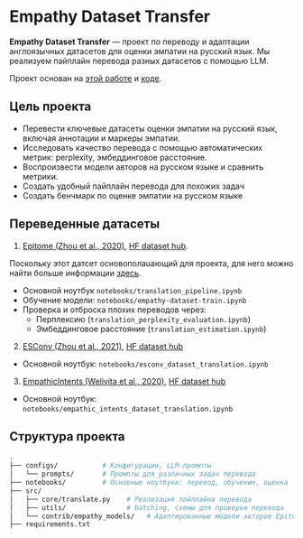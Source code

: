 # Empathy Dataset Transfer

**Empathy Dataset Transfer** — проект по переводу и адаптации англоязычных датасетов для оценки эмпатии на русский язык. Мы реализуем пайплайн перевода разных датасетов с помощью LLM. 

Проект основан на [этой работе](https://astromis.ru/assets/pdf/BDCC-09-00116-with-cover.pdf) и [коде](https://github.com/Astromis/research/tree/master/rudeft).

## Цель проекта

- Перевести ключевые датасеты оценки эмпатии на русский язык, включая аннотации и маркеры эмпатии.
- Исследовать качество перевода с помощью автоматических метрик: perplexity, эмбеддинговое расстояние.
- Воспроизвести модели авторов на русском языке и сравнить метрики.
- Создать удобный пайплайн перевода для похожих задач
- Создать бенчмарк по оценке эмпатии на русском языке

## Переведенные датасеты

1. [Epitome (Zhou et al., 2020)](https://arxiv.org/pdf/2009.08441), [HF dataset hub](https://huggingface.co/datasets/psytechlab/epitome-reddit-ru/).

Поскольку этот датсет основополаuающий для проекта, для него можно найти больше информации [здесь](./README_for_epitome.md).
  - Основной ноутбук `notebooks/translation_pipeline.ipynb`
  - Обучение модели: `notebooks/empathy-dataset-train.ipynb`
  - Проверка и отброска плохих переводов через:
       - Перплексию (`translation_perplexity_evaluation.ipynb`)
       - Эмбеддинговое расстояние (`translation_estimation.ipynb`)
2. [ESConv (Zhou et al., 2021)](https://arxiv.org/abs/2106.01144), [HF dataset hub](https://huggingface.co/datasets/psytechlab/epitome-reddit-ru/)
  - Основной ноутбук: `notebooks/esconv_dataset_translation.ipynb`
3. [EmpathicIntents (Welivita et al., 2020)](https://aclanthology.org/2020.coling-main.429.pdf), [HF dataset hub](https://huggingface.co/datasets/psytechlab/EmpatheticIntents-ru)
  - Основной ноутбук: `notebooks/empathic_intents_dataset_translation.ipynb`


## Структура проекта

```bash
.
├── configs/           # Конфигурации, LLM-промпты
│   └── prompts/       # Промпты для различных задач перевода
├── notebooks/         # Основные ноутбуки: перевод, обучение, оценка
├── src/
│   ├── core/translate.py    # Реализация пайплайна перевода
│   ├── utils/               # batching, схемы для проверки перевода
│   └── contrib/empathy_models/   # Адаптированные модели авторов Epitome
├── requirements.txt
